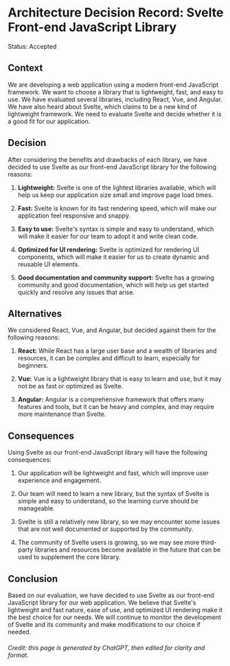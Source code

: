 # Architecture Decision Record: Svelte Front-end JavaScript Library

Status: Accepted

## Context

We are developing a web application using a modern front-end JavaScript framework. We want to choose a library that is lightweight, fast, and easy to use. We have evaluated several libraries, including React, Vue, and Angular. We have also heard about Svelte, which claims to be a new kind of lightweight framework. We need to evaluate Svelte and decide whether it is a good fit for our application.

## Decision

After considering the benefits and drawbacks of each library, we have decided to use Svelte as our front-end JavaScript library for the following reasons:

1. **Lightweight:**  Svelte is one of the lightest libraries available, which will help us keep our application size small and improve page load times.

2. **Fast:**  Svelte is known for its fast rendering speed, which will make our application feel responsive and snappy.

3. **Easy to use:**  Svelte's syntax is simple and easy to understand, which will make it easier for our team to adopt it and write clean code.

4. **Optimized for UI rendering:**  Svelte is optimized for rendering UI components, which will make it easier for us to create dynamic and reusable UI elements.

5. **Good documentation and community support:**  Svelte has a growing community and good documentation, which will help us get started quickly and resolve any issues that arise.

## Alternatives

We considered React, Vue, and Angular, but decided against them for the following reasons:

1. **React:**  While React has a large user base and a wealth of libraries and resources, it can be complex and difficult to learn, especially for beginners.

2. **Vue:**  Vue is a lightweight library that is easy to learn and use, but it may not be as fast or optimized as Svelte.

3. **Angular:**  Angular is a comprehensive framework that offers many features and tools, but it can be heavy and complex, and may require more maintenance than Svelte.

## Consequences

Using Svelte as our front-end JavaScript library will have the following consequences:

1. Our application will be lightweight and fast, which will improve user experience and engagement.

2. Our team will need to learn a new library, but the syntax of Svelte is simple and easy to understand, so the learning curve should be manageable.

3. Svelte is still a relatively new library, so we may encounter some issues that are not well documented or supported by the community.

4. The community of Svelte users is growing, so we may see more third-party libraries and resources become available in the future that can be used to supplement the core library.

## Conclusion

Based on our evaluation, we have decided to use Svelte as our front-end JavaScript library for our web application. We believe that Svelte's lightweight and fast nature, ease of use, and optimized UI rendering make it the best choice for our needs. We will continue to monitor the development of Svelte and its community and make modifications to our choice if needed.

<h6>Credit: this page is generated by ChatGPT, then edited for clarity and format.</h6>